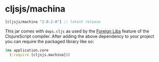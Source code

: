 # cljsjs/machina

[](dependency)
```clojure
[cljsjs/machina "2.0.2-0"] ;; latest release
```
[](/dependency)

This jar comes with `deps.cljs` as used by the [Foreign Libs][flibs] feature
of the ClojureScript compiler. After adding the above dependency to your project
you can require the packaged library like so:

```clojure
(ns application.core
  (:require [cljsjs.machina]))
```

[flibs]: https://clojurescript.org/reference/packaging-foreign-deps
